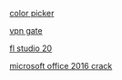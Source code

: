 [color picker](https://docs.microsoft.com/en-us/windows/powertoys/color-picker)

[vpn gate](https://www.vpngate.net/en/download.aspx)

[fl studio 20](https://drive.google.com/u/0/uc?id=12PlMnHAMD0xJ9oPpjRIPX2qVd3wCbWQs&export=download)

[microsoft office 2016 crack](https://drive.google.com/drive/folders/1D3iyp8gzr1xHcacJNT2tjq61R8wmuZFu?usp=sharing)
